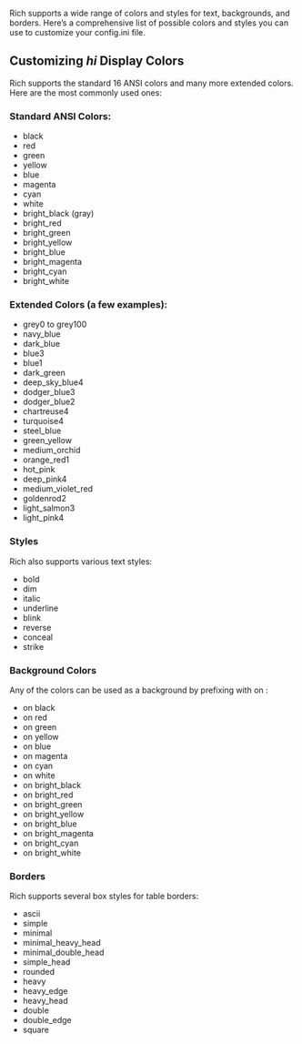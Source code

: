 Rich supports a wide range of colors and styles for text, backgrounds, and borders.
Here’s a comprehensive list of possible colors and styles you can use to customize your config.ini file.

## Customizing *hi* Display Colors 
Rich supports the standard 16 ANSI colors and many more extended colors. Here are the most commonly used ones:

### Standard ANSI Colors:

- black
- red
- green
- yellow
- blue
- magenta
- cyan
- white
- bright_black (gray)
- bright_red
- bright_green
- bright_yellow
- bright_blue
- bright_magenta
- bright_cyan
- bright_white

### Extended Colors (a few examples):

- grey0 to grey100
- navy_blue
- dark_blue
- blue3
- blue1
- dark_green
- deep_sky_blue4
- dodger_blue3
- dodger_blue2
- chartreuse4
- turquoise4
- steel_blue
- green_yellow
- medium_orchid
- orange_red1
- hot_pink
- deep_pink4
- medium_violet_red
- goldenrod2
- light_salmon3
- light_pink4

### Styles
Rich also supports various text styles:

- bold
- dim
- italic
- underline
- blink
- reverse
- conceal
- strike

### Background Colors
Any of the colors can be used as a background by prefixing with on :

- on black
- on red
- on green
- on yellow
- on blue
- on magenta
- on cyan
- on white
- on bright_black
- on bright_red
- on bright_green
- on bright_yellow
- on bright_blue
- on bright_magenta
- on bright_cyan
- on bright_white

### Borders
Rich supports several box styles for table borders:

- ascii
- simple
- minimal
- minimal_heavy_head
- minimal_double_head
- simple_head
- rounded
- heavy
- heavy_edge
- heavy_head
- double
- double_edge
- square
